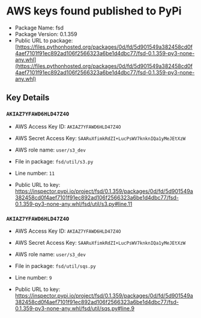 # AWS keys found published to PyPi

* Package Name: fsd
* Package Version: 0.1.359
* Public URL to package: [https://files.pythonhosted.org/packages/0d/fd/5d901549a382458cd0f4aef7101f91ec892ad106f2566323a6be1d4dbc77/fsd-0.1.359-py3-none-any.whl](https://files.pythonhosted.org/packages/0d/fd/5d901549a382458cd0f4aef7101f91ec892ad106f2566323a6be1d4dbc77/fsd-0.1.359-py3-none-any.whl)

## Key Details

### `AKIAZ7YFAWD6HLD47Z4O`

* AWS Access Key ID: `AKIAZ7YFAWD6HLD47Z4O`
* AWS Secret Access Key: `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` 
* AWS role name: `user/s3_dev`
* File in package: `fsd/util/s3.py`
* Line number: `11`

* Public URL to key: https://inspector.pypi.io/project/fsd/0.1.359/packages/0d/fd/5d901549a382458cd0f4aef7101f91ec892ad106f2566323a6be1d4dbc77/fsd-0.1.359-py3-none-any.whl/fsd/util/s3.py#line.11



### `AKIAZ7YFAWD6HLD47Z4O`

* AWS Access Key ID: `AKIAZ7YFAWD6HLD47Z4O`
* AWS Secret Access Key: `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` 
* AWS role name: `user/s3_dev`
* File in package: `fsd/util/sqs.py`
* Line number: `9`

* Public URL to key: https://inspector.pypi.io/project/fsd/0.1.359/packages/0d/fd/5d901549a382458cd0f4aef7101f91ec892ad106f2566323a6be1d4dbc77/fsd-0.1.359-py3-none-any.whl/fsd/util/sqs.py#line.9


